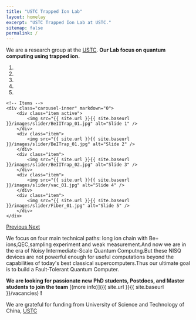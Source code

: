 ```yaml
---
title: "USTC Trapped Ion Lab"
layout: homelay
excerpt: "USTC Trapped Ion Lab at USTC."
sitemap: false
permalink: /
---
```


We are a research group at the [USTC](https://www.ustc.edu.cn/).  **Our Lab focus on quantum computing using trapped ion.**


<div markdown="0" id="carousel" class="carousel slide" data-ride="carousel" data-interval="4000" data-pause="hover" >
    <!-- Menu -->
    <ol class="carousel-indicators">
        <li data-target="#carousel" data-slide-to="0" class="active"></li>
        <li data-target="#carousel" data-slide-to="1"></li>
        <li data-target="#carousel" data-slide-to="2"></li>
        <li data-target="#carousel" data-slide-to="3"></li>
        <li data-target="#carousel" data-slide-to="4"></li>
        <!-- <li data-target="#carousel" data-slide-to="5"></li> -->
        <!-- <li data-target="#carousel" data-slide-to="6"></li> -->
    </ol>

    <!-- Items -->
    <div class="carousel-inner" markdown="0">
        <div class="item active">
            <img src="{{ site.url }}{{ site.baseurl }}/images/slider/BeIITrap_01.jpg" alt="Slide 1" />
        </div>
        <div class="item">
            <img src="{{ site.url }}{{ site.baseurl }}/images/slider/BeITrap_01.jpg" alt="Slide 2" />
        </div>
        <div class="item">
            <img src="{{ site.url }}{{ site.baseurl }}/images/slider/BeIITrap_02.jpg" alt="Slide 3" />
        </div>
        <div class="item">
            <img src="{{ site.url }}{{ site.baseurl }}/images/slider/vac_01.jpg" alt="Slide 4" />
        </div>
        <div class="item">
            <img src="{{ site.url }}{{ site.baseurl }}/images/slider/Fiber_01.jpg" alt="Slide 5" />
        </div>       
    </div>
  <a class="left carousel-control" href="#carousel" role="button" data-slide="prev">
    <span class="glyphicon glyphicon-chevron-left" aria-hidden="true"></span>
    <span class="sr-only">Previous</span>
  </a>
  <a class="right carousel-control" href="#carousel" role="button" data-slide="next">
    <span class="glyphicon glyphicon-chevron-right" aria-hidden="true"></span>
    <span class="sr-only">Next</span>
  </a>
</div>


We focus on four main technical paths: long ion chain with Be+ ions,QEC,sampling experiment and weak measurement.And now we are in the era of Noisy Intermediate-Scale Quantum Computng.But these NISQ devices are not powerful enough for useful computations beyond the capabilities of today's best classical supercomputers.Thus our ultimate goal is to build a Fault-Tolerant Quantum Computer.


 **We are  looking for passionate new PhD students, Postdocs, and Master students to join the team** [(more info)]({{ site.url }}{{ site.baseurl }}/vacancies) **!**


We are grateful for funding from University of Science and Technology of China, [USTC](https://en.ustc.edu.cn/)

<!-- <figure class="fourth">
  <img src="{{ site.url }}{{ site.baseurl }}/images/logopic/Logo_Leiden.jpg" style="width: 210px">
  <img src="{{ site.url }}{{ site.baseurl }}/images/logopic/Logo_Nanofront.jpg" style="width: 110px">
  <img src="{{ site.url }}{{ site.baseurl }}/images/logopic/Logo_NWO.jpg" style="width: 120px">
  <img src="{{ site.url }}{{ site.baseurl }}/images/logopic/Logo_ERC.jpg" style="width: 110px">
</figure> -->
